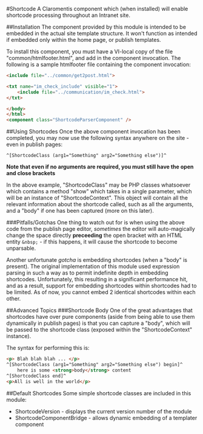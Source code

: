 #Shortcode
A Claromentis component which (when installed) will enable shortcode processing
throughout an Intranet site.

##Installation
The component provided by this module is intended to be embedded in the actual
site template structure. It won't function as intended if embedded only within
the home page, or publish templates.

To install this component, you must have a VI-local copy of the file
"common/htmlfooter.html", and add in the component invocation. The following
is a sample htmlfooter file containing the component invocation:
```html
<include file="../common/get2post.html">

<txt name="im_check_include" visible="1">
	<include file="../communication/im_check.html">
</txt>

</body>
</html>
<component class="ShortcodeParserComponent" />
```

##Using Shortcodes
Once the above component invocation has been completed, you may now use the
following syntax anywhere on the site - even in publish pages:
```
^[ShortcodeClass (arg1="Something" arg2="Something else")]^
```

**Note that even if no arguments are required, you must still have the open
and close brackets**

In the above example, "ShortcodeClass" may be PHP classes whatsoever which
contains a method "show" which takes in a single parameter, which will be an
instance of "ShortcodeContext". This object will contain all the relevant
information about the shortcode called, such as all the arguments, and a "body"
if one has been captured (more on this later).

###Pitfalls/Gotchas
One thing to watch out for is when using the above code from the publish page
editor, *sometimes* the editor will auto-magically change the space directly
**preceeding** the open bracket with an HTML entity ```&nbsp;``` - if this
happens, it will cause the shortcode to become unparsable.

Another unfortunate *gotcha* is embedding shortcodes (when a "body" is present).
The original implementation of this module used expression parsing in such a 
way as to permit indefinite depth in embedding shortcodes. Unfortunately, this 
resulting in a significant performance hit, and as a result, support for 
embedding shortcodes within shortcodes had to be limited. As of now, you cannot 
embed 2 identical shortcodes within each other.

##Advanced Topics
###Shortcode Body
One of the great advantages that shortcodes have over pure components (aside
from being able to use them dynamically in publish pages) is that you can
capture a "body", which will be passed to the shortcode class (exposed within
the "ShortcodeContext" instance).

The syntax for performing this is:
```html
<p> Blah blah blah ... </p>
^[ShortcodeClass (arg1="Something" arg2="Something else") begin]^
	here is some <strong>body</strong> content
^[ShortcodeClass end]^
<p>All is well in the world</p>
```

##Default Shortcodes
Some simple shortcode classes are included in this module:
* ShortcodeVersion - displays the current version number of the module
* ShortcodeComponentBridge - allows dynamic embedding of a templater component
